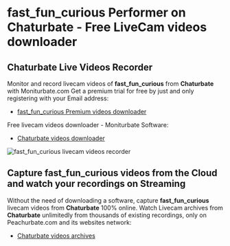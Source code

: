 # fast_fun_curious Performer on Chaturbate - Free LiveCam videos downloader

## Chaturbate Live Videos Recorder

Monitor and record livecam videos of **fast_fun_curious** from **Chaturbate** with Moniturbate.com
Get a premium trial for free by just and only registering with your Email address:
* [fast_fun_curious Premium videos downloader](https://moniturbate.com/request-demo-licence-key.html)

Free livecam videos downloader - Moniturbate Software:
* [Chaturbate videos downloader](https://moniturbate.com/moniturbate-download-software.html)

![fast_fun_curious livecam videos recorder](https://peachurnet.com/templates/moniturbate-software.png)


## Capture fast_fun_curious videos from the Cloud and watch your recordings on Streaming

Without the need of downloading a software, capture **fast_fun_curious** livecam videos from **Chaturbate** 100% online.
Watch Livecam archives from **Chaturbate** unlimitedly from thousands of existing recordings, only on Peachurbate.com and its websites network:
* [Chaturbate videos archives](https://peachurnet.com/)
